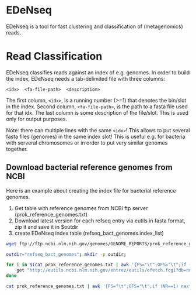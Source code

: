 # EDeNseq

EDeNseq is a tool for fast clustering and classification of (metagenomics) reads.

# Read Classification

EDeNseq classifies reads against an index of e.g. genomes. In order to build the index,
EDeNseq needs a tab-delimited file with three columns:

`<idx>	<fa-file-path>	<description>`

The first column, `<idx>`, is a running number (>=1) that denotes the bin/slot 
in the index. 
Second column, `<fa-file-path>`, is the path to a fasta file used for that idx. 
The last column is some description of the file/slot. 
This is used only for output purposes. 

Note: there can multiple lines with the same `<idx>`! This allows to put several 
fasta files (genomes) in the same index slot! This is useful e.g. for bacteria 
with serveral chromosomes or in order to put very similar genomes together. 

## Download bacterial reference genomes from NCBI

Here is an example about creating the index file for bacterial reference genomes. 

1. Get table with reference genomes from NCBI ftp server (prok_reference_genomes.txt)
2. Download latest version for each refseq entry via eutils in fasta format, zip it and save it in $outdir 
3. create EDeNseq index table (refseq_bact_genomes.index_list)

```bash
wget ftp://ftp.ncbi.nlm.nih.gov/genomes/GENOME_REPORTS/prok_reference_genomes.txt

outdir="refseq_bact_genomes"; mkdir -p outdir; 

for i in $(cat prok_reference_genomes.txt | awk '{FS="\t";OFS="\t";if (NR==1) next; split($4,CHR,","); for (i in CHR){gsub(" ","_",$3);print CHR[i]}}'); do
	get "http://eutils.ncbi.nlm.nih.gov/entrez/eutils/efetch.fcgi?db=nuccore&id="$i"&rettype=fasta&retmode=text" -q -O - | gzip > $outdir/$i.fa.gz; 
done

cat prok_reference_genomes.txt | awk '{FS="\t";OFS="\t";if (NR==1) next;idx++;split($4,CHR,","); for (i in CHR){gsub(" ","_",$3);print CHR[i],idx,$3}}' |  awk -v PATH=$(pwd)/$outdir '{OFS="\t";fasta=PATH"/"$1".fa.gz"; if ((getline _ < fasta)>=0){ print $2,fasta,$1"|"$3 }}' > refseq_bact_genomes.index_list

```